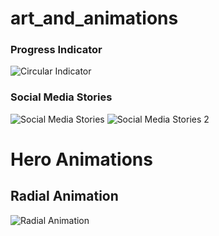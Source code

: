 # art_and_animations


### Progress Indicator
![Circular Indicator](screenshots/circular_indicator.png)


### Social Media Stories
![Social Media Stories](screenshots/social_stories.png)
![Social Media Stories 2](screenshots/social_stories_2.png)


# Hero Animations
## Radial Animation
![Radial Animation](gifs/radial_animation.gif)